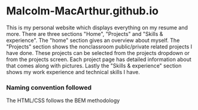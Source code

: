 # Malcolm-MacArthur.github.io
This is my personal website which displays everything on my resume and more.
There are three sections "Home", "Projects" and "Skills & experience". The 
"home" section gives an overview about myself. The "Projects" section shows 
the nonclassroom public/private related projects I have done. These projects can
be selected from the projects dropdown or from the projects screen. Each project 
page has detailed information about that comes along with pictures. Lastly the 
"Skills & experience" section shows my work experience and technical skills I 
have.

### Naming convention followed
The HTML/CSS follows the BEM methodology